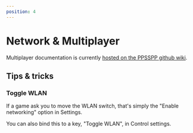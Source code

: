 ```yaml
---
position: 4
---
```

# Network & Multiplayer

Multiplayer documentation is currently [hosted on the PPSSPP github wiki](https://github.com/hrydgard/ppsspp/wiki/How-to-play-multiplayer-games-with-PPSSPP).

## Tips & tricks

### Toggle WLAN

If a game ask you to move the WLAN switch, that's simply the "Enable networking" option in Settings.

You can also bind this to a key, "Toggle WLAN", in Control settings.
